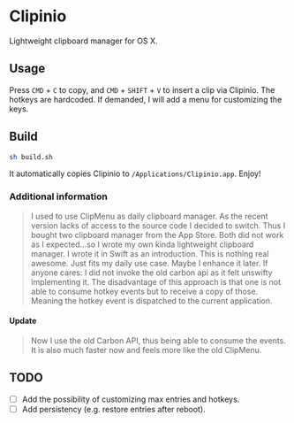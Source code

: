 # Clipinio

Lightweight clipboard manager for OS X.

## Usage

Press `CMD` + `C` to copy, and `CMD` + `SHIFT` + `V` to insert a clip via Clipinio. The hotkeys are hardcoded. If demanded, I will add a menu for customizing the keys.

## Build

```bash
sh build.sh
```

It automatically copies Clipinio to `/Applications/Clipinio.app`. Enjoy!

### Additional information

> I used to use ClipMenu as daily clipboard manager. As the recent version lacks of access to the source code I decided to switch. Thus I bought two clipboard manager from the App Store. Both did not work as I expected...so I wrote my own kinda lightweight clipboard manager. I wrote it in Swift as an introduction. This is nothing real awesome. Just fits my daily use case. Maybe I enhance it later. If anyone cares: I did not invoke the old carbon api as it felt unswifty implementing it. The disadvantage of this approach is that one is not able to consume hotkey events but to receive a copy of those. Meaning the hotkey event is dispatched to the current application.

#### Update

> Now I use the old Carbon API, thus being able to consume the events. It is also much faster now and feels more like the old ClipMenu.

## TODO

- [ ] Add the possibility of customizing max entries and hotkeys.
- [ ] Add persistency (e.g. restore entries after reboot).
